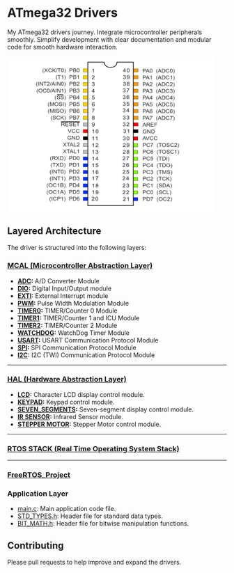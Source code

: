 # ATmega32 Drivers
My ATmega32 drivers journey. Integrate microcontroller peripherals smoothly. Simplify development with clear documentation and modular code for smooth hardware interaction.

<div style="text-align: right; padding-right: 30px;">
  <img src="Apps/Supplementary/ATmega32-pinout.jpg" alt="Pin Diagram" width="600">
</div>

## Layered Architecture

The driver is structured into the following layers:

### [MCAL (Microcontroller Abstraction Layer)](MCAL/)

- **[ADC](MCAL/ADC/):** A/D Converter Module
- **[DIO](MCAL/DIO/):** Digital Input/Output module
- **[EXTI](MCAL/EXTI/):** External Interrupt module
- **[PWM](MCAL/PWM/):** Pulse Width Modulation Module
- **[TIMER0](MCAL/TIMER0/):** TIMER/Counter 0 Module
- **[TIMER1](MCAL/TIMER1/):** TIMER/Counter 1 and ICU Module
- **[TIMER2](MCAL/TIMER1/):** TIMER/Counter 2 Module
- **[WATCHDOG](MCAL/WATCHDOG/):** WatchDog Timer Module
- **[USART](MCAL/USART/):** USART Communication Protocol Module
- **[SPI](MCAL/SPI/):** SPI Communication Protocol Module
- **[I2C](MCAL/I2C/):** I2C (TWI) Communication Protocol Module
---
### [HAL (Hardware Abstraction Layer)](HAL/)

- **[LCD](HAL/LCD/):** Character LCD display control module.
- **[KEYPAD](HAL/KEYPAD/):** Keypad control module.
- **[SEVEN_SEGMENTS](HAL/SEVEN_SEGMENTS/):** Seven-segment display control module.
- **[IR SENSOR](HAL/IR_SENSOR/):** Infrared Sensor module.
- **[STEPPER MOTOR](HAL/STEPPER_MOTOR/):** Stepper Motor control module.
---
### [RTOS STACK (Real Time Operating System Stack)](RTOS_STACK/)
---
### [FreeRTOS_Project](FreeRTOS_Project/)

### Application Layer

- [main.c](main.c): Main application code file.
- [STD_TYPES.h](STD_TYPES.h): Header file for standard data types.
- [BIT_MATH.h](BIT_MATH.h): Header file for bitwise manipulation functions.

## Contributing
Please  pull requests to help improve and expand the drivers.

